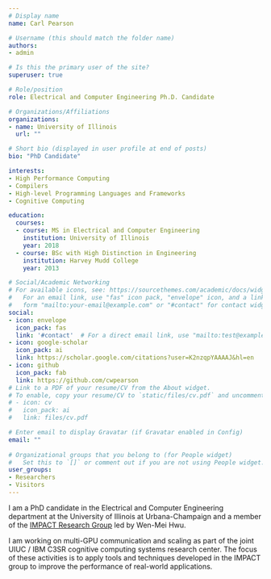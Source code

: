 ```yaml
---
# Display name
name: Carl Pearson

# Username (this should match the folder name)
authors:
- admin

# Is this the primary user of the site?
superuser: true

# Role/position
role: Electrical and Computer Engineering Ph.D. Candidate

# Organizations/Affiliations
organizations:
- name: University of Illinois
  url: ""

# Short bio (displayed in user profile at end of posts)
bio: "PhD Candidate"

interests:
- High Performance Computing
- Compilers
- High-level Programming Languages and Frameworks
- Cognitive Computing

education:
  courses:
  - course: MS in Electrical and Computer Engineering
    institution: University of Illinois
    year: 2018
  - course: BSc with High Distinction in Engineering
    institution: Harvey Mudd College
    year: 2013

# Social/Academic Networking
# For available icons, see: https://sourcethemes.com/academic/docs/widgets/#icons
#   For an email link, use "fas" icon pack, "envelope" icon, and a link in the
#   form "mailto:your-email@example.com" or "#contact" for contact widget.
social:
- icon: envelope
  icon_pack: fas
  link: '#contact'  # For a direct email link, use "mailto:test@example.org".
- icon: google-scholar
  icon_pack: ai
  link: https://scholar.google.com/citations?user=K2nzqpYAAAAJ&hl=en
- icon: github
  icon_pack: fab
  link: https://github.com/cwpearson
# Link to a PDF of your resume/CV from the About widget.
# To enable, copy your resume/CV to `static/files/cv.pdf` and uncomment the lines below.  
# - icon: cv
#   icon_pack: ai
#   link: files/cv.pdf

# Enter email to display Gravatar (if Gravatar enabled in Config)
email: ""
  
# Organizational groups that you belong to (for People widget)
#   Set this to `[]` or comment out if you are not using People widget.  
user_groups:
- Researchers
- Visitors
---
```


I am a PhD candidate in the Electrical and Computer Engineering department at the University of Illinois at Urbana-Champaign and a member of the [IMPACT Research Group](http://impact.crhc.illinois.edu/) led by Wen-Mei Hwu.

I am working on multi-GPU communication and scaling as part of the joint UIUC / IBM C3SR cognitive computing systems research center. The focus of these activities is to apply tools and techniques developed in the IMPACT group to improve the performance of real-world applications.